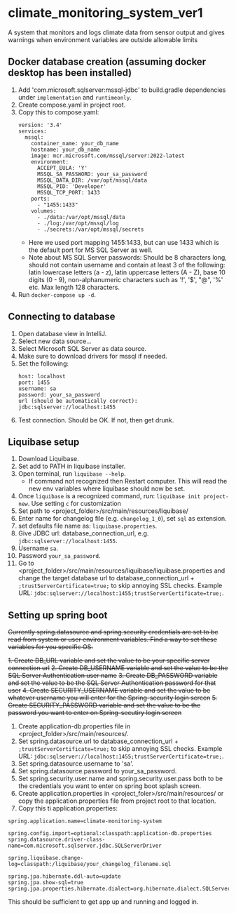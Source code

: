 # climate_monitoring_system_ver1
A system that monitors and logs climate data from sensor output and 
gives warnings when environment variables are outside allowable limits


## Docker database creation (assuming docker desktop has been installed)
1. Add 'com.microsoft.sqlserver:mssql-jdbc' to build.gradle dependencies under 
```implementation``` and ```runtimeonly```.
2. Create compose.yaml in project root.
3. Copy this to compose.yaml:
    ```
    version: '3.4'
    services:
      mssql:
        container_name: your_db_name
        hostname: your_db_name
        image: mcr.microsoft.com/mssql/server:2022-latest
        environment:
          ACCEPT_EULA: 'Y'
          MSSQL_SA_PASSWORD: your_sa_password
          MSSQL_DATA_DIR: /var/opt/mssql/data
          MSSQL_PID: 'Developer' 
          MSSQL_TCP_PORT: 1433 
        ports: 
          - "1455:1433"
        volumes:
          - ./data:/var/opt/mssql/data
          - ./log:/var/opt/mssql/log
          - ./secrets:/var/opt/mssql/secrets
    ```
   - Here we used port mapping 1455:1433, but can use 1433 which is the default port
   for MS SQL Server as well.
   - Note about MS SQL Server passwords: Should be 8 characters long, should not contain 
   username and contain at least 3 of the following: latin lowercase letters (a - z), 
   latin uppercase letters (A - Z), base 10 digits (0 - 9), non-alphanumeric characters such 
   as '!', '$', "@", '%' etc. Max length 128 characters.
4. Run ```docker-compose up -d```.


## Connecting to database
1. Open database view in IntelliJ.
2. Select new data source...
3. Select Microsoft SQL Server as data source.
4. Make sure to download drivers for mssql if needed.
5. Set the following:
    ```
    host: localhost
    port: 1455
    username: sa
    password: your_sa_password
    url (should be automatically correct): jdbc:sqlserver://localhost:1455
    ```
6. Test connection. Should be OK. If not, then get drunk.


## Liquibase setup
1. Download Liquibase.
2. Set add to PATH in liquibase installer.
3. Open terminal, run ```liquibase --help```.
   - If command not recognized then Restart computer. This will read
   the new env variables where liquibase should now be set.
4. Once ```liquibase``` is a recognized command, run:
```liquibase init project-new```. Use setting ```c``` for customization
5. Set path to <project_folder>/src/main/resources/liquibase/
6. Enter name for changelog file (e.g. ```changelog_1_0```), 
set ```sql``` as extension.
7. set defaults file name as: ```liquibase.properties```.
8. Give JDBC url: database_connection_url, e.g. ```jdbc:sqlserver://localhost:1455```.
9. Username ```sa```.
10. Password ```your_sa_password```.
11. Go to <project_folder>/src/main/resources/liquibase/liquibase.properties
and change the target database url to database_connection_url + ```;trustServerCertificate=true;``` to
skip annoying SSL checks. Example URL: ```jdbc:sqlserver://localhost:1455;trustServerCertificate=true;```.

## Setting up spring boot
~~Currently spring.datasource and spring.security credentials are set to be 
read from system or user environment variables. Find a way to set these variables 
for you specific OS.~~

~~1. Create DB_URL variable and set the value to be your specific server connection url~~
~~2. Create DB_USERNAME variable and set the value to be the SQL Server Authentication
user name~~
~~3. Create DB_PASSWORD variable and set the value to be the SQL Server Authentication 
password for that user~~
~~4. Create SECURITY_USERNAME variable and set the value to be whatever username you
will enter for the Spring-security login screen~~
~~5. Create SECURITY_PASSWORD variable and set the value to be the password you want 
to enter on Spring-secutiry login screen~~
1. Create application-db.properties file in <project_folder>/src/main/resources/.
2. Set spring.datasource.url to database_connection_url + ```;trustServerCertificate=true;``` to
skip annoying SSL checks. Example URL: ```jdbc:sqlserver://localhost:1455;trustServerCertificate=true;```.
3. Set spring.datasource.username to 'sa'.
4. Set spring.datasource.password to your_sa_password.
5. Set spring.security.user.name and spring.security.user.pass both to be the credentials
you want to enter on spring boot splash screen.
6. Create application.properties in <project_foler>/src/main/resources/
or copy the application.properties file from project root to that location.
7. Copy this ti application.properties:
```
spring.application.name=climate-monitoring-system

spring.config.import=optional:classpath:application-db.properties
spring.datasource.driver-class-name=com.microsoft.sqlserver.jdbc.SQLServerDriver

spring.liquibase.change-log=classpath:/liquibase/your_changelog_filename.sql

spring.jpa.hibernate.ddl-auto=update
spring.jpa.show-sql=true
spring.jpa.properties.hibernate.dialect=org.hibernate.dialect.SQLServerDialect

```

This should be sufficient to get app up and running and logged in.
